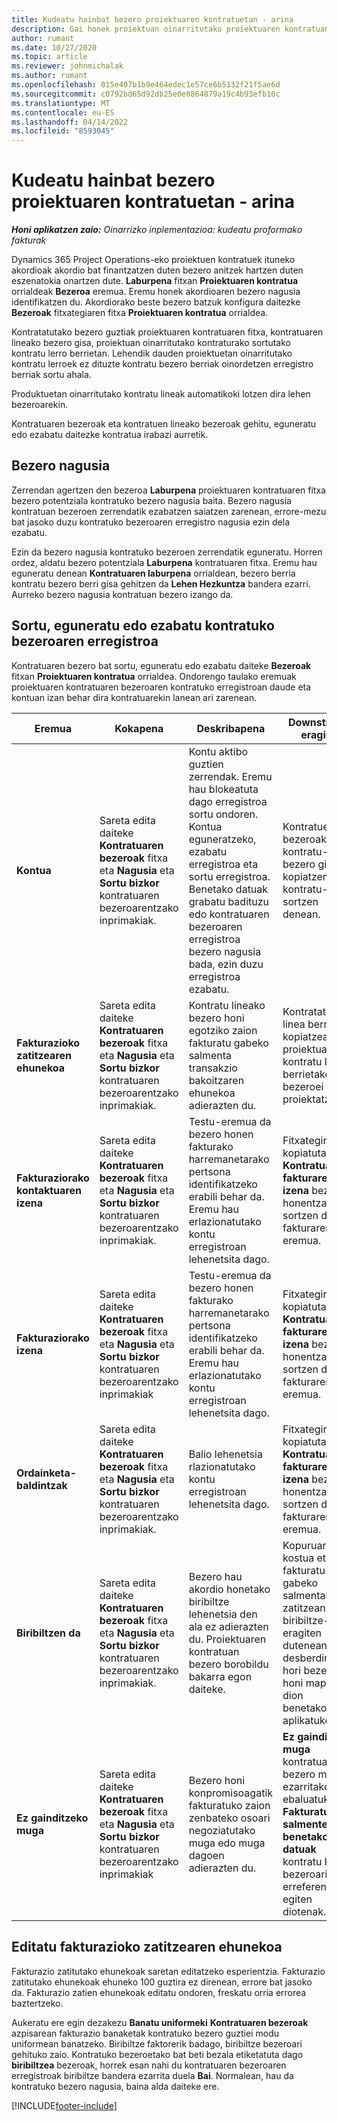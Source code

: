 ```yaml
---
title: Kudeatu hainbat bezero proiektuaren kontratuetan - arina
description: Gai honek proiektuan oinarritutako proiektuaren kontratuan bezero kudeatzeari buruzko informazioa eskaintzen du.
author: rumant
ms.date: 10/27/2020
ms.topic: article
ms.reviewer: johnmichalak
ms.author: rumant
ms.openlocfilehash: 015e407b1b9e464edec1e57ce6b5132f21f5ae6d
ms.sourcegitcommit: c0792bd65d92db25e0e8864879a19c4b93efb10c
ms.translationtype: MT
ms.contentlocale: eu-ES
ms.lasthandoff: 04/14/2022
ms.locfileid: "8593045"
---
```

# <a name="manage-multiple-customers-on-project-contracts---lite"></a>Kudeatu hainbat bezero proiektuaren kontratuetan - arina

_**Honi aplikatzen zaio:** Oinarrizko inplementazioa: kudeatu proformako fakturak_

Dynamics 365 Project Operations-eko proiektuen kontratuek ituneko akordioak akordio bat finantzatzen duten bezero anitzek hartzen duten eszenatokia onartzen dute. **Laburpena** fitxan **Proiektuaren kontratua** orrialdeak **Bezeroa** eremua. Eremu honek akordioaren bezero nagusia identifikatzen du. Akordiorako beste bezero batzuk konfigura daitezke **Bezeroak** fitxategiaren fitxa **Proiektuaren kontratua** orrialdea.

Kontratatutako bezero guztiak proiektuaren kontratuaren fitxa, kontratuaren lineako bezero gisa, proiektuan oinarritutako kontraturako sortutako kontratu lerro berrietan. Lehendik dauden proiektuetan oinarritutako kontratu lerroek ez dituzte kontratu bezero berriak oinordetzen erregistro berriak sortu ahala.

Produktuetan oinarritutako kontratu lineak automatikoki lotzen dira lehen bezeroarekin.

Kontratuaren bezeroak eta kontratuen lineako bezeroak gehitu, eguneratu edo ezabatu daitezke kontratua irabazi aurretik.

## <a name="primary-customer"></a>Bezero nagusia

Zerrendan agertzen den bezeroa **Laburpena** proiektuaren kontratuaren fitxa bezero potentziala kontratuko bezero nagusia baita. Bezero nagusia kontratuan bezeroen zerrendatik ezabatzen saiatzen zarenean, errore-mezu bat jasoko duzu kontratuko bezeroaren erregistro nagusia ezin dela ezabatu.

Ezin da bezero nagusia kontratuko bezeroen zerrendatik eguneratu. Horren ordez, aldatu bezero potentziala **Laburpena** kontratuaren fitxa. Eremu hau eguneratu denean **Kontratuaren laburpena** orrialdean, bezero berria kontratu bezero berri gisa gehitzen da **Lehen Hezkuntza** bandera ezarri. Aurreko bezero nagusia kontratuan bezero izango da.

## <a name="create-update-or-delete-a-contract-customer-record"></a>Sortu, eguneratu edo ezabatu kontratuko bezeroaren erregistroa

Kontratuaren bezero bat sortu, eguneratu edo ezabatu daiteke **Bezeroak** fitxan **Proiektuaren kontratua** orrialdea. Ondorengo taulako eremuak proiektuaren kontratuaren bezeroaren kontratuko erregistroan daude eta kontuan izan behar dira kontratuarekin lanean ari zarenean.

| Eremua | Kokapena | Deskribapena | Downstream eragina |
| --- | --- | --- | --- |
| **Kontua** | Sareta edita daiteke **Kontratuaren bezeroak** fitxa eta **Nagusia** eta **Sortu bizkor** kontratuaren bezeroarentzako inprimakiak. | Kontu aktibo guztien zerrendak. Eremu hau blokeatuta dago erregistroa sortu ondoren. Kontua eguneratzeko, ezabatu erregistroa eta sortu erregistroa. Benetako datuak grabatu badituzu edo kontratuaren bezeroaren erregistroa bezero nagusia bada, ezin duzu erregistroa ezabatu. | Kontratuetako bezeroak kontratu-lerro bezero gisa kopiatzen dira kontratu-linea sortzen denean. |
| **Fakturazioko zatitzearen ehunekoa** | Sareta edita daiteke **Kontratuaren bezeroak** fitxa eta **Nagusia** eta **Sortu bizkor** kontratuaren bezeroarentzako inprimakiak. | Kontratu lineako bezero honi egotziko zaion fakturatu gabeko salmenta transakzio bakoitzaren ehunekoa adierazten du. | Kontratatutako linea berrietara kopiatzea eta proiektuaren kontratu lerro berrietako bezeroei proiektatzea. |
| **Fakturaziorako kontaktuaren izena** | Sareta edita daiteke **Kontratuaren bezeroak** fitxa eta **Nagusia** eta **Sortu bizkor** kontratuaren bezeroarentzako inprimakiak. | Testu-eremua da bezero honen fakturako harremanetarako pertsona identifikatzeko erabili behar da. Eremu hau erlazionatutako kontu erregistroan lehenetsita dago. | Fitxategira kopiatuta **Kontratuaren fakturaren izena** bezero honentzat sortzen den fakturaren eremua. |
| **Fakturaziorako izena** | Sareta edita daiteke **Kontratuaren bezeroak** fitxa eta **Nagusia** eta **Sortu bizkor** kontratuaren bezeroarentzako inprimakiak | Testu-eremua da bezero honen fakturako harremanetarako pertsona identifikatzeko erabili behar da. Eremu hau erlazionatutako kontu erregistroan lehenetsita dago. | Fitxategira kopiatuta **Kontratuaren fakturaren izena** bezero honentzat sortzen den fakturaren eremua. |
| **Ordainketa-baldintzak** | Sareta edita daiteke **Kontratuaren bezeroak** fitxa eta **Nagusia** eta **Sortu bizkor** kontratuaren bezeroarentzako inprimakiak. | Balio lehenetsia rlazionatutako kontu erregistroan lehenetsita dago. | Fitxategira kopiatuta **Kontratuaren fakturaren izena** bezero honentzat sortzen den fakturaren eremua. |
| **Biribiltzen da** | Sareta edita daiteke **Kontratuaren bezeroak** fitxa eta **Nagusia** eta **Sortu bizkor** kontratuaren bezeroarentzako inprimakiak. | Bezero hau akordio honetako biribiltze lehenetsia den ala ez adierazten du. Proiektuaren kontratuan bezero borobildu bakarra egon daiteke. | Kopuruaren kostua eta fakturatu gabeko salmentak zatitzean biribiltze-aldea eragiten dutenean, desberdintasun hori bezero honi mapatzen dion benetakoari aplikatuko zaio. |
| **Ez gainditzeko muga** | Sareta edita daiteke **Kontratuaren bezeroak** fitxa eta **Nagusia** eta **Sortu bizkor** kontratuaren bezeroarentzako inprimakiak | Bezero honi konpromisoagatik fakturatuko zaion zenbateko osoari negoziatutako muga edo muga dagoen adierazten du. | **Ez gainditzeko muga** kontratuan bezero mailan ezarritakoa ebaluatuko da **Fakturatutako salmenten benetako datuak** kontratu honen bezeroari erreferentzia egiten diotenak. |

## <a name="edit-billing-split-percentages"></a>Editatu fakturazioko zatitzearen ehunekoa

Fakturazio zatitutako ehunekoak saretan editatzeko esperientzia. Fakturazio zatitutako ehunekoak ehuneko 100 guztira ez direnean, errore bat jasoko da. Fakturazio zatien ehunekoak editatu ondoren, freskatu orria errorea baztertzeko.

Aukeratu ere egin dezakezu **Banatu uniformeki** **Kontratuaren bezeroak** azpisarean fakturazio banaketak kontratuko bezero guztiei modu uniformean banatzeko. Biribiltze faktorerik badago, biribiltze bezeroari gehituko zaio. Kontratuko bezeroetako bat beti bezala etiketatuta dago **biribiltzea** bezeroak, horrek esan nahi du kontratuaren bezeroaren erregistroak biribiltze bandera ezarrita duela **Bai**. Normalean, hau da kontratuko bezero nagusia, baina alda daiteke ere.


[!INCLUDE[footer-include](../../includes/footer-banner.md)]